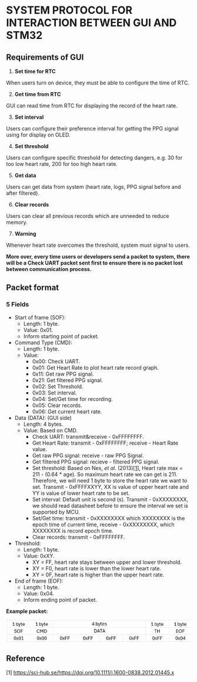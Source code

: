 # SYSTEM PROTOCOL FOR INTERACTION BETWEEN GUI AND STM32

## Requirements of GUI

1. **Set time for RTC**

When users turn on device, they must be able to configure the time of RTC.

2. **Get time from RTC**

GUI can read time from RTC for displaying the record of the heart rate.

3. **Set interval**

Users can configure their preference interval for getting the PPG signal using for display on OLED.

4. **Set threshold**

Users can configure specific threshold for detecting dangers, e.g. 30 for too low heart rate, 200 for too high heart rate.

5. **Get data**

Users can get data from system (heart rate, logs, PPG signal before and after filtered).

6. **Clear records**

Users can clear all previous records which are unneeded to reduce memory.

7. **Warning**

Whenever heart rate overcomes the threshold, system must signal to users.

**More over, every time users or developers send a packet to system, there will be a **Check UART** packet sent first to ensure there is no packet lost between communication process.**

## Packet format

### 5 Fields
- Start of frame (SOF):
  - Length: 1 byte.
  - Value: 0x01.
  - Inform starting point of packet.
- Command Type (CMD):
  - Length: 1 byte.
  - Value:
    - 0x00: Check UART.
    - 0x01: Get Heart Rate to plot heart rate record graph.
    - 0x11: Get raw PPG signal.
    - 0x21: Get filtered PPG signal.
    - 0x02: Set Threshold.
    - 0x03: Set interval.
    - 0x04: Set/Get time for recording.
    - 0x05: Clear records.
    - 0x06: Get current heart rate.
- Data (DATA): (GUI side)
  - Length: 4 bytes.
  - Value: Based on CMD.
    - Check UART: transmit&receive - 0xFFFFFFFF.
    - Get Heart Rate: transmit - 0xFFFFFFFF; receive - Heart Rate value.
    - Get raw PPG signal: receive - raw PPG Signal.
    - Get filtered PPG signal: recieve - filtered PPG signal.
    - Set threshold: Based on Nes, *et al.* (2013)[[1]](https://sci-hub.se/https://doi.org/10.1111/j.1600-0838.2012.01445.x), Heart rate max = 211 - (0.64 * age). So maximum heart rate we can get is 211. Therefore, we will need 1 byte to store the heart rate we want to set. Transmit - 0xFFFFXXYY, XX is value of upper heart rate and YY is value of lower heart rate to be set.
    - Set interval: Default unit is second (s). Transmit - 0xXXXXXXXX, we should read datasheet before to ensure the interval we set is supported by MCU.
    - Set/Get time: transmit - 0xXXXXXXXX which XXXXXXXX is the epoch time of current time, receive - 0xXXXXXXXX, which XXXXXXXX is record epoch time.
    - Clear records: transmit - 0xFFFFFFFF.
- Threshold:
  - Length: 1 byte.
  - Value: 0xXY. 
    - XY = FF, heart rate stays between upper and lower threshold. 
    - XY = F0, heart rate is lower than the lower heart rate. 
    - XY = 0F, heart rate is higher than the upper heart rate.
- End of frame (EOF):
  - Length: 1 byte.
  - Value: 0x04.
  - Inform ending point of packet.

**Example packet:**

![image](./img/example_packet.jpg)

## Reference

[1] https://sci-hub.se/https://doi.org/10.1111/j.1600-0838.2012.01445.x